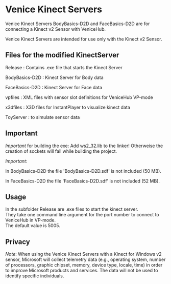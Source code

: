 Venice Kinect Servers
=====================

Venice Kinect Servers BodyBasics-D2D and FaceBasics-D2D are for connecting a Kinect v2 Sensor with VeniceHub.

Venice Kinect Servers are intended for use only with the Kinect v2 Sensor.

Files for the modified KinectServer
-----------------------------------

Release : Contains .exe file that starts the Kinect Server

BodyBasics-D2D : Kinect Server for Body data

FaceBasics-D2D : Kinect Server for Face data

vpfiles : XML files with sensor slot definitions for VeniceHub VP-mode

x3dfiles : X3D files for InstantPlayer to visualize kinect data

ToyServer : to simulate sensor data


Important
---------

_Important_ for building the exe: Add ws2_32.lib to the linker! Otherweise the creation of sockets will fail while building the project.

_Important_:

In BodyBasics-D2D the file 'BodyBasics-D2D.sdf' is not included (50 MB).

In FaceBasics-D2D the file 'FaceBasics-D2D.sdf' is not included (52 MB).

Usage
-----

In the subfolder Release are .exe files to start the kinect server.  
They take one command line argument for the port number to connect to VeniceHub in VP-mode.  
The default value is 5005.

Privacy
-------

_Note_: When using the Venice Kinect Servers with a Kinect for Windows v2 sensor, Microsoft will collect telemetry data (e.g., operating system, number of processors, graphic chipset, memory, device type, locale, time) in order to improve Microsoft products and services. The data will not be used to identify specific individuals.
